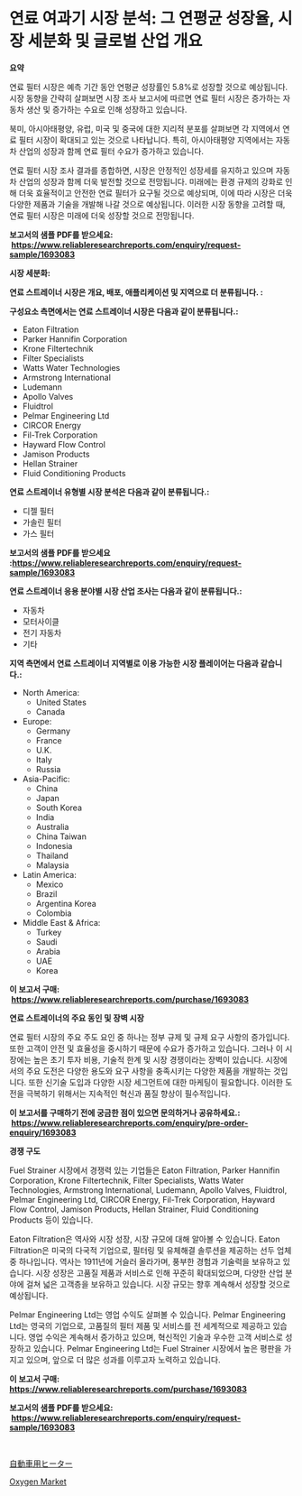 <p><h1>연료 여과기 시장 분석: 그 연평균 성장율, 시장 세분화 및 글로벌 산업 개요</h1></p><p><strong>요약</strong></p>
<p><p>연료 필터 시장은 예측 기간 동안 연평균 성장률인 5.8%로 성장할 것으로 예상됩니다. 시장 동향을 간략히 살펴보면 시장 조사 보고서에 따르면 연료 필터 시장은 증가하는 자동차 생산 및 증가하는 수요로 인해 성장하고 있습니다. </p><p>북미, 아시아태평양, 유럽, 미국 및 중국에 대한 지리적 분포를 살펴보면 각 지역에서 연료 필터 시장이 확대되고 있는 것으로 나타납니다. 특히, 아시아태평양 지역에서는 자동차 산업의 성장과 함께 연료 필터 수요가 증가하고 있습니다.</p><p>연료 필터 시장 조사 결과를 종합하면, 시장은 안정적인 성장세를 유지하고 있으며 자동차 산업의 성장과 함께 더욱 발전할 것으로 전망됩니다. 미래에는 환경 규제의 강화로 인해 더욱 효율적이고 안전한 연료 필터가 요구될 것으로 예상되며, 이에 따라 시장은 더욱 다양한 제품과 기술을 개발해 나갈 것으로 예상됩니다. 이러한 시장 동향을 고려할 때, 연료 필터 시장은 미래에 더욱 성장할 것으로 전망됩니다.</p></p>
<p><strong>보고서의 샘플 PDF를 받으세요: &nbsp;<a href="https://www.reliableresearchreports.com/enquiry/request-sample/1693083">https://www.reliableresearchreports.com/enquiry/request-sample/1693083</a></strong></p>
<p><strong>시장 세분화:</strong></p>
<p><strong> 연료 스트레이너 시장은 개요, 배포, 애플리케이션 및 지역으로 더 분류됩니다. :</strong></p>
<p><strong>구성요소 측면에서는 연료 스트레이너 시장은 다음과 같이 분류됩니다.:</strong></p>
<p><ul><li>Eaton Filtration</li><li>Parker Hannifin Corporation</li><li>Krone Filtertechnik</li><li>Filter Specialists</li><li>Watts Water Technologies</li><li>Armstrong International</li><li>Ludemann</li><li>Apollo Valves</li><li>Fluidtrol</li><li>Pelmar Engineering Ltd</li><li>CIRCOR Energy</li><li>Fil-Trek Corporation</li><li>Hayward Flow Control</li><li>Jamison Products</li><li>Hellan Strainer</li><li>Fluid Conditioning Products</li></ul></p>
<p><strong> 연료 스트레이너 유형별 시장 분석은 다음과 같이 분류됩니다.:</strong></p>
<p><ul><li>디젤 필터</li><li>가솔린 필터</li><li>가스 필터</li></ul></p>
<p><strong>보고서의 샘플 PDF를 받으세요 :<a href="https://www.reliableresearchreports.com/enquiry/request-sample/1693083">https://www.reliableresearchreports.com/enquiry/request-sample/1693083</a></strong></p>
<p><strong> 연료 스트레이너 응용 분야별 시장 산업 조사는 다음과 같이 분류됩니다.:</strong></p>
<p><ul><li>자동차</li><li>모터사이클</li><li>전기 자동차</li><li>기타</li></ul></p>
<p><strong>지역 측면에서 연료 스트레이너 지역별로 이용 가능한 시장 플레이어는 다음과 같습니다.:</strong></p>
<p><ul>
    <li>
        North America:
        <ul>
            <li>United States</li>
            <li>Canada</li>
        </ul>
    </li>
    <li>
        Europe:
        <ul>
            <li>Germany</li>
            <li>France</li>
            <li>U.K.</li>
            <li>Italy</li>
            <li>Russia</li>
        </ul>
    </li>
    <li>
        Asia-Pacific:
        <ul>
            <li>China</li>
            <li>Japan</li>
            <li>South Korea</li>
            <li>India</li>
            <li>Australia</li>
            <li>China Taiwan</li>
            <li>Indonesia</li>
            <li>Thailand</li>
            <li>Malaysia</li>
        </ul>
    </li>
    <li>
        Latin America:
        <ul>
            <li>Mexico</li>
            <li>Brazil</li>
            <li>Argentina Korea</li>
            <li>Colombia</li>
        </ul>
    </li>
    <li>
        Middle East & Africa:
        <ul>
            <li>Turkey</li>
            <li>Saudi</li>
            <li>Arabia</li>
            <li>UAE</li>
            <li>Korea</li>
        </ul>
    </li>
    </ul></p>
<p><strong>이 보고서 구매: &nbsp;<a href="https://www.reliableresearchreports.com/purchase/1693083">https://www.reliableresearchreports.com/purchase/1693083</a></strong></p>
<p><strong>연료 스트레이너의 주요 동인 및 장벽 시장</strong></p>
<p><p>연료 필터 시장의 주요 주도 요인 중 하나는 정부 규제 및 규제 요구 사항의 증가입니다. 또한 고객이 안전 및 효율성을 중시하기 때문에 수요가 증가하고 있습니다. 그러나 이 시장에는 높은 초기 투자 비용, 기술적 한계 및 시장 경쟁이라는 장벽이 있습니다. 시장에서의 주요 도전은 다양한 용도와 요구 사항을 충족시키는 다양한 제품을 개발하는 것입니다. 또한 신기술 도입과 다양한 시장 세그먼트에 대한 마케팅이 필요합니다. 이러한 도전을 극복하기 위해서는 지속적인 혁신과 품질 향상이 필수적입니다.</p></p>
<p><strong>이 보고서를 구매하기 전에 궁금한 점이 있으면 문의하거나 공유하세요.: &nbsp;<a href="https://www.reliableresearchreports.com/enquiry/pre-order-enquiry/1693083">https://www.reliableresearchreports.com/enquiry/pre-order-enquiry/1693083</a></strong></p>
<p><strong>경쟁 구도</strong></p>
<p><p>Fuel Strainer 시장에서 경쟁력 있는 기업들은 Eaton Filtration, Parker Hannifin Corporation, Krone Filtertechnik, Filter Specialists, Watts Water Technologies, Armstrong International, Ludemann, Apollo Valves, Fluidtrol, Pelmar Engineering Ltd, CIRCOR Energy, Fil-Trek Corporation, Hayward Flow Control, Jamison Products, Hellan Strainer, Fluid Conditioning Products 등이 있습니다. </p><p>Eaton Filtration은 역사와 시장 성장, 시장 규모에 대해 알아볼 수 있습니다. Eaton Filtration은 미국의 다국적 기업으로, 필터링 및 유체해결 솔루션을 제공하는 선두 업체 중 하나입니다. 역사는 1911년에 거슬러 올라가며, 풍부한 경험과 기술력을 보유하고 있습니다. 시장 성장은 고품질 제품과 서비스로 인해 꾸준히 확대되었으며, 다양한 산업 분야에 걸쳐 넓은 고객층을 보유하고 있습니다. 시장 규모는 향후 계속해서 성장할 것으로 예상됩니다. </p><p>Pelmar Engineering Ltd는 영업 수익도 살펴볼 수 있습니다. Pelmar Engineering Ltd는 영국의 기업으로, 고품질의 필터 제품 및 서비스를 전 세계적으로 제공하고 있습니다. 영업 수익은 계속해서 증가하고 있으며, 혁신적인 기술과 우수한 고객 서비스로 성장하고 있습니다. Pelmar Engineering Ltd는 Fuel Strainer 시장에서 높은 평판을 가지고 있으며, 앞으로 더 많은 성과를 이루고자 노력하고 있습니다.</p></p>
<p><strong>이 보고서 구매: &nbsp; <a href="https://www.reliableresearchreports.com/purchase/1693083">https://www.reliableresearchreports.com/purchase/1693083</a></strong></p>
<p><strong>보고서의 샘플 PDF를 받으세요: &nbsp;<a href="https://www.reliableresearchreports.com/enquiry/request-sample/1693083">https://www.reliableresearchreports.com/enquiry/request-sample/1693083</a></strong><strong></strong></p>
<p>&nbsp;</p>
<p><p><a href="https://github.com/EstaSprer20231/Market-Research-Report-List-1/blob/main/28788898017.md">自動車用ヒーター</a></p><p><a href="https://carnation-joke-41f.notion.site/Oxygen-Market-Research-Report-The-Key-To-Successful-Business-Strategy-Forecasted-for-Period-from-20-d49dbf9b161f4da28ebf67441fe91069">Oxygen Market</a></p></p>